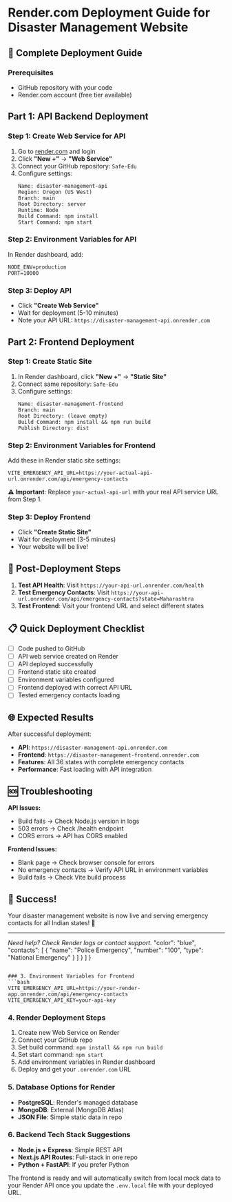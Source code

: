 # Render.com Deployment Guide for Disaster Management Website

## 🚀 Complete Deployment Guide

### Prerequisites
- GitHub repository with your code
- Render.com account (free tier available)

## Part 1: API Backend Deployment

### Step 1: Create Web Service for API
1. Go to [render.com](https://render.com) and login
2. Click **"New +"** → **"Web Service"**
3. Connect your GitHub repository: `Safe-Edu`
4. Configure settings:
   ```
   Name: disaster-management-api
   Region: Oregon (US West) 
   Branch: main
   Root Directory: server
   Runtime: Node
   Build Command: npm install
   Start Command: npm start
   ```

### Step 2: Environment Variables for API
In Render dashboard, add:
```
NODE_ENV=production
PORT=10000
```

### Step 3: Deploy API
- Click **"Create Web Service"**
- Wait for deployment (5-10 minutes)
- Note your API URL: `https://disaster-management-api.onrender.com`

## Part 2: Frontend Deployment

### Step 1: Create Static Site
1. In Render dashboard, click **"New +"** → **"Static Site"**
2. Connect same repository: `Safe-Edu`
3. Configure settings:
   ```
   Name: disaster-management-frontend
   Branch: main
   Root Directory: (leave empty)
   Build Command: npm install && npm run build
   Publish Directory: dist
   ```

### Step 2: Environment Variables for Frontend
Add these in Render static site settings:
```
VITE_EMERGENCY_API_URL=https://your-actual-api-url.onrender.com/api/emergency-contacts
```

**⚠️ Important**: Replace `your-actual-api-url` with your real API service URL from Step 1.

### Step 3: Deploy Frontend  
- Click **"Create Static Site"**
- Wait for deployment (3-5 minutes)
- Your website will be live!

## 🔧 Post-Deployment Steps

1. **Test API Health**: Visit `https://your-api-url.onrender.com/health`
2. **Test Emergency Contacts**: Visit `https://your-api-url.onrender.com/api/emergency-contacts?state=Maharashtra`
3. **Test Frontend**: Visit your frontend URL and select different states

## 📋 Quick Deployment Checklist

- [ ] Code pushed to GitHub
- [ ] API web service created on Render  
- [ ] API deployed successfully
- [ ] Frontend static site created
- [ ] Environment variables configured
- [ ] Frontend deployed with correct API URL
- [ ] Tested emergency contacts loading

## 🌐 Expected Results

After successful deployment:
- **API**: `https://disaster-management-api.onrender.com`
- **Frontend**: `https://disaster-management-frontend.onrender.com` 
- **Features**: All 36 states with complete emergency contacts
- **Performance**: Fast loading with API integration

## 🆘 Troubleshooting

**API Issues:**
- Build fails → Check Node.js version in logs
- 503 errors → Check /health endpoint
- CORS errors → API has CORS enabled

**Frontend Issues:**  
- Blank page → Check browser console for errors
- No emergency contacts → Verify API URL in environment variables
- Build fails → Check Vite build process

## 🎉 Success!

Your disaster management website is now live and serving emergency contacts for all Indian states! 🚀

---

*Need help? Check Render logs or contact support.*
      "color": "blue", 
      "contacts": [
        {
          "name": "Police Emergency",
          "number": "100", 
          "type": "National Emergency"
        }
      ]
    }
  ]
}
```

### 3. Environment Variables for Frontend
```bash
VITE_EMERGENCY_API_URL=https://your-render-app.onrender.com/api/emergency-contacts
VITE_EMERGENCY_API_KEY=your-api-key
```

### 4. Render Deployment Steps
1. Create new Web Service on Render
2. Connect your GitHub repo
3. Set build command: `npm install && npm run build` 
4. Set start command: `npm start`
5. Add environment variables in Render dashboard
6. Deploy and get your `.onrender.com` URL

### 5. Database Options for Render
- **PostgreSQL**: Render's managed database
- **MongoDB**: External (MongoDB Atlas)
- **JSON File**: Simple static data in repo

### 6. Backend Tech Stack Suggestions
- **Node.js + Express**: Simple REST API
- **Next.js API Routes**: Full-stack in one repo
- **Python + FastAPI**: If you prefer Python

The frontend is ready and will automatically switch from local mock data to your Render API once you update the `.env.local` file with your deployed URL.
